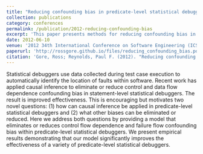 ```yaml
---
title: "Reducing confounding bias in predicate-level statistical debugging metrics"
collection: publications
category: conferences
permalink: /publication/2012-reducing-confounding-bias
excerpt: 'This paper presents methods for reducing confounding bias in predicate-level statistical debugging metrics, improving the accuracy and reliability of software debugging techniques.'
date: 2012-06-10
venue: '2012 34th International Conference on Software Engineering (ICSE)'
paperurl: 'http://rossgore.github.io/files/reducing_confounding_bias.pdf'
citation: 'Gore, Ross; Reynolds, Paul F. (2012). "Reducing confounding bias in predicate-level statistical debugging metrics." <i>2012 34th International Conference on Software Engineering (ICSE)</i>. 463-473.'
---
```

Statistical debuggers use data collected during test case execution to automatically identify the location of faults within software. Recent work has applied causal inference to eliminate or reduce control and data flow dependence confounding bias in statement-level statistical debuggers. The result is improved effectiveness. This is encouraging but motivates two novel questions: (1) how can causal inference be applied in predicate-level statistical debuggers and (2) what other biases can be eliminated or reduced. Here we address both questions by providing a model that eliminates or reduces control flow dependence and failure flow confounding bias within predicate-level statistical debuggers. We present empirical results demonstrating that our model significantly improves the effectiveness of a variety of predicate-level statistical debuggers.